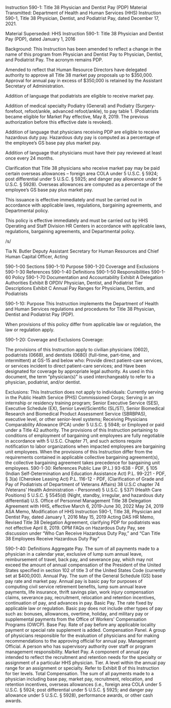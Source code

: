 Instruction 590-1: Title 38 Physician and Dentist Pay (PDP)
Material Transmitted:
Department of Health and Human Services (HHS) Instruction 590-1, Title 38 Physician, Dentist, and Podiatrist Pay, dated December 17, 2021.

Material Superseded:
HHS Instruction 590-1:  Title 38 Physician and Dentist Pay (PDP), dated January 1, 2016

Background:
This Instruction has been amended to reflect a change in the name of this program from Physician and Dentist Pay to Physician, Dentist, and Podiatrist Pay.  The acronym remains PDP.

Amended to reflect that Human Resource Directors have delegated authority to approve all Title 38 market pay proposals up to $350,000.  Approval for annual pay in excess of $350,000 is retained by the Assistant Secretary of Administration.

Addition of language that podiatrists are eligible to receive market pay.

Addition of medical specialty Podiatry (General) and Podiatry (Surgery-forefoot, refoot/ankle, advanced refoot/ankle), to pay table 1.  (Podiatrists became eligible for Market Pay effective, May 8, 2019.  The previous authorization before this effective date is revoked).

Addition of language that physicians receiving PDP are eligible to receive hazardous duty pay.  Hazardous duty pay is computed as a percentage of the employee’s GS base pay plus market pay.

Addition of language that physicians must have their pay reviewed at least once every 24 months.

Clarification that Title 38 physicians who receive market pay may be paid certain overseas allowances – foreign area COLA under 5 U.S.C. § 5924; post differential under 5 U.S.C. § 5925; and danger pay allowance under 5 U.S.C. § 5928).  Overseas allowances are computed as a percentage of the employee’s GS base pay plus market pay.

This issuance is effective immediately and must be carried out in accordance with applicable laws, regulations, bargaining agreements, and Departmental policy.

This policy is effective immediately and must be carried out by HHS Operating and Staff Division HR Centers in accordance with applicable laws, regulations, bargaining agreements, and Departmental policy.

/s/

Tia N. Butler
Deputy Assistant Secretary for Human Resources
and Chief Human Capital Officer, Acting

590-1-00 Sections
590-1-10 Purpose
590-1-20 Coverage and Exclusions
590-1-30 References
590-1-40 Definitions
590-1-50 Responsibilities
590-1-60 Policy
590-1-70 Documentation and Accountability
Exhibit A Delegation Authorities
Exhibit B OPDIV Physician, Dentist, and Podiatrist Tier Descriptions
Exhibit C Annual Pay Ranges for Physicians, Dentists, and Podiatrists

590-1-10: Purpose
This Instruction implements the Department of Health and Human Services regulations and procedures for Title 38 Physician, Dentist and Podiatrist Pay (PDP).

When provisions of this policy differ from applicable law or regulation, the law or regulation apply.

590-1-20: Coverage and Exclusions
Coverage:

The provisions of this Instruction apply to civilian physicians (0602), podiatrists (0668), and dentists (0680) (full-time, part-time, and intermittent) at GS-15 and below who:
Provide direct patient-care services, or services incident to direct patient-care services; and
Have been designated for coverage by appropriate legal authority.
As used in this document, the term “physician(s)” is used interchangeably to refer to a physician, podiatrist, and/or dentist.

Exclusions: This Instruction does not apply to individuals:
Currently serving in the Public Health Service (PHS) Commissioned Corps;
Serving in an internship or residency training program;
Senior Executive Service (SES), Executive Schedule (EX), Senior Level/Scientific (SL/ST), Senior Biomedical Research and Biomedical Product Assessment Service (SBRBPAS), executive level, or other senior-level systems;
Receiving Physicians Comparability Allowance (PCA) under 5 U.S.C. § 5948; or
Employed or paid under a Title 42 authority.
The provisions of this Instruction pertaining to conditions of employment of bargaining unit employees are fully negotiable in accordance with 5 U.S.C. Chapter 71, and such actions require notification to labor organizations when impacted employees are bargaining unit employees. When the provisions of this Instruction differ from the requirements contained in applicable collective bargaining agreement(s), the collective bargaining agreement takes precedence for bargaining unit employees.
590-1-30: References
Public Law (P.L.) 93-638 - PDF, § 105 (Indian Self-Determination and Education Assistance Act)
P.L. 99-221 - PDF, § 3(a) (Cherokee Leasing Act)
P.L. 116-12 - PDF, (Clarification of Grade and Pay of Podiatrists of Department of Veterans Affairs)
38 U.S.C chapter 74  (Veterans’ Health Administration - Personnel)
5 U.S.C. § 5371  (Health Care Positions)
5 U.S.C. § 5545(d)  (Night, standby, irregular, and hazardous duty differential)
U.S. Office of Personnel Management Title 38 Delegation Agreement with HHS, effective March 6, 2019-June 30, 2022
May 24, 2019 ASA Memo, Modification of HHS Instruction 590-1, Title 38, Physician and Dentist Pay, dated January 1, 2016
May 15, 2019 Acting DAS HR Memo, Revised Title 38 Delegation Agreement, clarifying PDP for podiatrists was not effective April 8, 2019.
OPM FAQs on Hazardous Duty Pay, see discussion under “Who Can Receive Hazardous Duty Pay,” and “Can Title 38 Employees Receive Hazardous Duty Pay”

590-1-40: Definitions
Aggregate Pay. The sum of all payments made to a physician in a calendar year, exclusive of lump sum annual leave, reimbursement of travel, back pay, and severance pay, which may not exceed the amount of annual compensation of the President of the United States specified in section 102 of title 3 of the United States Code (currently set at $400,000).
Annual Pay. The sum of the General Schedule (GS) base pay rate and market pay.  Annual pay is basic pay for purposes of computing civil service retirement benefits, lump sum annual leave payments, life insurance, thrift savings plan, work injury compensation claims, severance pay, recruitment, relocation and retention incentives, continuation of pay, and advances in pay.
Basic Pay. The rate fixed by applicable law or regulation. Basic pay does not include other types of pay such as: bonuses, allowances, overtime, holiday, and military pay or supplemental payments from the Office of Workers' Compensation Programs (OWCP).
Base Pay.  Rate of pay before any applicable locality payment or special rate supplement is added.
Compensation Panel. A group of physicians responsible for the evaluation of physicians and for making recommendations to the approving official for annual pay.
Management Official. A person who has supervisory authority over staff or program management responsibility.
Market Pay. A component of annual pay intended to reflect the recruitment and retention needs for the specialty or assignment of a particular HHS physician.
Tier. A level within the annual pay range for an assignment or specialty.  Refer to Exhibit B of this Instruction for tier levels.
Total Compensation. The sum of all payments made to a physician including base pay, market pay, recruitment, relocation, and retention incentives, overseas allowances (i.e., foreign area COLA under 5 U.S.C. § 5924; post differential under 5 U.S.C. § 5925; and danger pay allowance under 5 U.S.C. § 5928), performance awards, or other cash awards.
